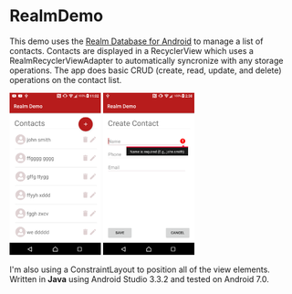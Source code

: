 RealmDemo
=========

This demo uses the <a href="https://realm.io/docs/java/latest">Realm Database for Android</a> to manage a list of contacts.
Contacts are displayed in a RecyclerView which uses a RealmRecyclerViewAdapter to automatically syncronize
with any storage operations. The app does basic CRUD (create, read, update, and delete) operations on the contact list. 

<img src="screenshots/device-2019-03-07-110237.png" width="160" height="284" title="Screen Shot 1">  <img src="screenshots/device-2019-03-06-143854.png" width="160" height="284" title="Screen Shot 2">

I'm also using a ConstraintLayout to position all of the view elements.
Written in <b>Java</b> using Android Studio 3.3.2 and tested on Android 7.0.